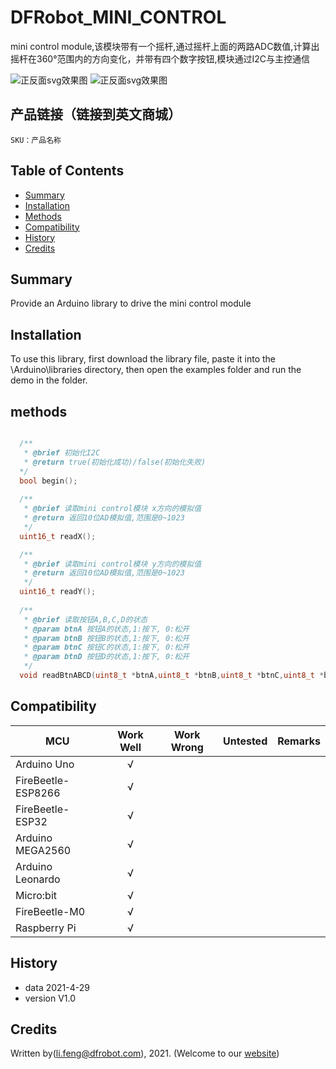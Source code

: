 # DFRobot_MINI_CONTROL
  mini control module,该模块带有一个摇杆,通过摇杆上面的两路ADC数值,计算出摇杆在360°范围内的方向变化，并带有四个数字按钮,模块通过I2C与主控通信

![正反面svg效果图](https://github.com/cdjq/DFRobot_IIS/raw/master/resources/images/SEN0245svg1.png)
![正反面svg效果图](https://github.com/cdjq/DFRobot_IIS/raw/master/resources/images/SEN0245svg2.png)
## 产品链接（链接到英文商城）
    SKU：产品名称
## Table of Contents

* [Summary](#summary)
* [Installation](#installation)
* [Methods](#methods)
* [Compatibility](#compatibility)
* [History](#history)
* [Credits](#credits)

## Summary


Provide an Arduino library to drive the mini control module

## Installation

To use this library, first download the library file, paste it into the \Arduino\libraries directory, then open the examples folder and run the demo in the folder.

## methods

```C++

  /**
   * @brief 初始化I2C
   * @return true(初始化成功)/false(初始化失败)
  */
  bool begin();
  
  /**
   * @brief 读取mini control模块 x方向的模拟值
   * @return 返回10位AD模拟值,范围是0~1023
   */
  uint16_t readX();

  /**
   * @brief 读取mini control模块 y方向的模拟值
   * @return 返回10位AD模拟值,范围是0~1023
   */
  uint16_t readY();
  
  /**
   * @brief 读取按钮A,B,C,D的状态
   * @param btnA 按钮A的状态,1:按下, 0:松开
   * @param btnB 按钮B的状态,1:按下, 0:松开
   * @param btnC 按钮C的状态,1:按下, 0:松开
   * @param btnD 按钮D的状态,1:按下, 0:松开
   */
  void readBtnABCD(uint8_t *btnA,uint8_t *btnB,uint8_t *btnC,uint8_t *btnD);
```

## Compatibility

MCU                | Work Well    | Work Wrong   | Untested    | Remarks
------------------ | :----------: | :----------: | :---------: | -----
Arduino Uno        |      √       |              |             | 
FireBeetle-ESP8266        |      √       |              |             | 
FireBeetle-ESP32        |      √       |              |             | 
Arduino MEGA2560        |      √       |              |             | 
Arduino Leonardo|      √       |              |             | 
Micro:bit        |      √       |              |             | 
FireBeetle-M0        |      √       |              |             | 
Raspberry Pi      |      √       |              |             | 

## History

- data 2021-4-29
- version V1.0


## Credits

Written by(li.feng@dfrobot.com), 2021. (Welcome to our [website](https://www.dfrobot.com/))
